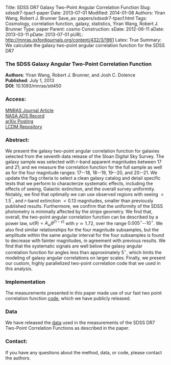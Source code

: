 Title: SDSS DR7 Galaxy Two-Point Angular Correlation Function
Slug: sdssdr7-tpacf-paper
Date: 2013-07-01
Modified: 2014-01-08
Authors: Yiran Wang, Robert J. Brunner
Save_as: papers/sdssdr7-tpacf.html
Tags: Cosmology, correlation function, galaxy, statistics, Yiran Wang, Robert J. Brunner
Type: paper
Parent: cosmo
Construction:
sDate: 2012-06-11
aDate: 2013-03-11
pDate: 2013-07-01
pURL: http://mnras.oxfordjournals.org/content/432/3/1961
Latex: True
Summary: We calculate the galaxy two-point angular correlation function for the SDSS DR7

### The SDSS Galaxy Angular Two-Point Correlation Function
 
**Authors**: Yiran Wang, Robert J. Brunner, and Josh C. Dolence  
**Published**:   July 1, 2013  
**DOI**: 10.1093/mnras/stt450

### Access:

[MNRAS Journal Article](http://mnras.oxfordjournals.org/content/432/3/1961)  
[NASA ADS Record](http://adsabs.harvard.edu/abs/2013MNRAS.432.1961W)  
[arXiv Posting](http://arxiv.org/abs/1303.2432)  
[LCDM Repository](/static/papers/sdssdr7-tpacf.pdf)

### Abstract:

We present the galaxy two-point angular correlation function for
galaxies selected from the seventh data release of the Sloan Digital Sky
Survey. The galaxy sample was selected with $r$-band apparent magnitudes
between $17$ and $21$; and we measure the correlation function for the
full sample as well as for the four magnitude ranges: $17$--$18$,
$18$--$19$, $19$--$20$, and $20$--$21$. We update the flag criteria to
select a clean galaxy catalog and detail specific tests that we perform
to characterize systematic effects, including the effects of seeing,
Galactic extinction, and the overall survey uniformity. Notably, we find
that optimally we can use observed regions with seeing $< 1.5^{\prime\prime}$, and
 $r$-band extinction $< 0.13$ magnitudes, smaller than previously
published results. Furthermore, we confirm that the uniformity of the
SDSS photometry is minimally affected by the stripe geometry. We find
that, overall, the two-point angular correlation function can be 
described by a power law, $\omega(\theta) = A_\omega
\theta^{(1-\gamma)}$ with $\gamma \simeq 1.72$, over the range
$0.005^{\circ}$--$10^{\circ}$. We also find similar relationships for the four
magnitude subsamples, but the amplitude within the same angular interval
for the four subsamples is found to decrease with fainter magnitudes, in
agreement with previous results. We find that the systematic signals are
well below the galaxy angular correlation function for angles less than
approximately $5^{\circ}$, which limits the modeling of galaxy angular
correlations on larger scales. Finally, we present our custom, highly
parallelized two-point correlation code that we used in this analysis.


### Implementation

The measurements presented in this paper made use of our fast two point
correlation function [code](/code/tpacf.html), which we have publicly released.

### Data

We have released the [data](/data/sdssDR7-tpacf.html) used in the
measurements of the SDSS DR7 Two-Point Correlation Functions as described in the paper.

### Contact:

If you have any questions about the method, data, or code, please contact
the authors.
